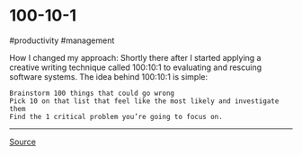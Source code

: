 # 100-10-1
#productivity #management 

How I changed my approach: Shortly there after I started applying a creative writing technique called 100:10:1 to evaluating and rescuing software systems. The idea behind 100:10:1 is simple:

    Brainstorm 100 things that could go wrong
    Pick 10 on that list that feel like the most likely and investigate them
    Find the 1 critical problem you’re going to focus on.

---

[Source](https://medium.com/@bellmar/all-the-best-engineering-advice-i-stole-from-non-technical-people-eb7f90ca2f5f)